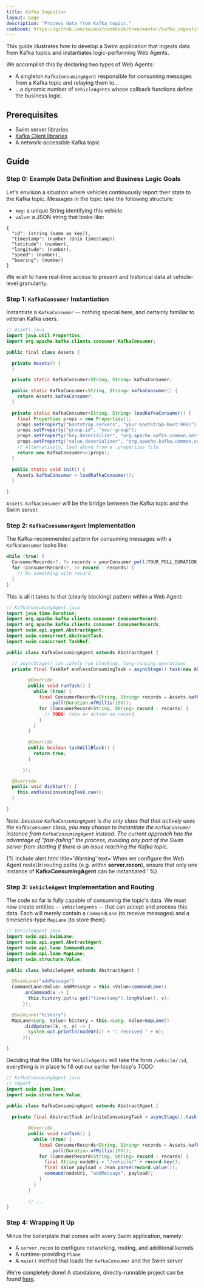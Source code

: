 ```yaml
---
title: Kafka Ingestion
layout: page
description: "Process data from Kafka topics."
cookbook: https://github.com/swimos/cookbook/tree/master/kafka_ingestion
---
```


This guide illustrates how to develop a Swim application that ingests data from Kafka topics and instantiates logic-performing Web Agents.

We accomplish this by declaring two types of Web Agents:

- A singleton `KafkaConsumingAgent` responsible for consuming messages from a Kafka topic and relaying them to...
- ...a dynamic number of `VehicleAgents` whose callback functions define the business logic.

## Prerequisites

- Swim server libraries
- [Kafka Client libraries](https://mvnrepository.com/artifact/org.apache.kafka/kafka-clients)
- A network-accessible Kafka topic

## Guide

### Step 0: Example Data Definition and Business Logic Goals

Let's envision a situation where vehicles continuously report their state to the Kafka topic. Messages in the topic take the following structure:

- `key`: a unique String identifying this vehicle
- `value`: a JSON string that looks like:
  
```
{
  "id": (string (same as key)),
  "timestamp": (number (Unix timestamp))
  "latitude": (number),
  "longitude": (number),
  "speed": (number),
  "bearing": (number)
}
```

We wish to have real-time access to present and historical data at vehicle-level granularity.

### Step 1: `KafkaConsumer` Instantiation

Instantiate a `KafkaConsumer` -- nothing special here, and certainly familiar to veteran Kafka users.

```java
// Assets.java
import java.util.Properties;
import org.apache.kafka.clients.consumer.KafkaConsumer;

public final class Assets {

  private Assets() {
  }

  private static KafkaConsumer<String, String> kafkaConsumer;

  public static KafkaConsumer<String, String> kafkaConsumer() {
    return Assets.kafkaConsumer;
  }

  private static KafkaConsumer<String, String> loadKafkaConsumer() {
    final Properties props = new Properties();
    props.setProperty("bootstrap.servers", "your-bootstrap-host:9092");
    props.setProperty("group.id", "your-group");
    props.setProperty("key.deserializer", "org.apache.kafka.common.serialization.StringDeserializer");
    props.setProperty("value.deserializer", "org.apache.kafka.common.serialization.StringDeserializer");
    // Alternatively, load above from a .properties file
    return new KafkaConsumer<>(props);
  }

  public static void init() {
    Assets.kafkaConsumer = loadKafkaConsumer();
  }

}
```

`Assets.kafkaConsumer` will be the bridge between the Kafka topic and the Swim server.

### Step 2: `KafkaConsumerAgent` Implementation

The Kafka-recommended pattern for consuming messages with a `KafkaConsumer` looks like:

```java
while (true) {
  ConsumerRecords<?, ?> records = yourConsumer.poll(YOUR_POLL_DURATION_MS);
  for (ConsumerRecord<?, ?> record : records) {
    // Do something with record
  }
}
```

This is all it takes to that (clearly blocking) pattern within a Web Agent:

```java
// KafkaConsumingAgent.java
import java.time.Duration;
import org.apache.kafka.clients.consumer.ConsumerRecord;
import org.apache.kafka.clients.consumer.ConsumerRecords;
import swim.api.agent.AbstractAgent;
import swim.concurrent.AbstractTask;
import swim.concurrent.TaskRef;

public class KafkaConsumingAgent extends AbstractAgent {

  // asyncStage() can safely run blocking, long-running operations
  private final TaskRef endlessConsumingTask = asyncStage().task(new AbstractTask() {

        @Override
        public void runTask() {
          while (true) {
            final ConsumerRecords<String, String> records = Assets.kafkaConsumer()
                .poll(Duration.ofMillis(100));
            for (ConsumerRecord<String, String> record : records) {
              // TODO: take an action on record
            }
          }
        }

        @Override
        public boolean taskWillBlock() {
          return true;
        }

      });

  @Override
  public void didStart() {
    this.endlessConsumingTask.cue();
  }

}
```

_Note: because `KafkaConsumingAgent` is the only class that that actively uses the `KafkaConsumer` class, you may choose to instantiate the `KafkaConsumer` instance from `KafkaConsumingAgent` instead. The current approach has the advantage of "fast-failing" the process, avoiding any part of the Swim server from starting if there is an issue reaching the Kafka topic._

{% include alert.html title='Warning' text='When we configure the Web Agent nodeUri routing paths (e.g. within <strong>server.recon</strong>), ensure that only one instance of <strong>KafkaConsumingAgent</strong> can be instantiated.' %}

### Step 3: `VehicleAgent` Implementation and Routing

The code so far is fully capable of consuming the topic's data. We must now create entities -- `VehicleAgents` -- that can accept and process this data. Each will merely contain a `CommandLane` (to receive messages) and a timeseries-type `MapLane` (to store them).

```java
// VehicleAgent.java
import swim.api.SwimLane;
import swim.api.agent.AbstractAgent;
import swim.api.lane.CommandLane;
import swim.api.lane.MapLane;
import swim.structure.Value;

public class VehicleAgent extends AbstractAgent {

  @SwimLane("addMessage")
  CommandLane<Value> addMessage = this.<Value>commandLane()
      .onCommand(v -> {
        this.history.put(v.get("timestamp").longValue(), v);
      });

  @SwimLane("history")
  MapLane<Long, Value> history = this.<Long, Value>mapLane()
      .didUpdate((k, n, o) -> {
        System.out.println(nodeUri() + ": received " + n);
      });

}
```

Deciding that the URIs for `VehicleAgents` will take the form `/vehicle/:id`, everything is in place to fill out our earlier for-loop's TODO:

```java
// KafkaConsumingAgent.java
// import ...
import swim.json.Json;
import swim.structure.Value;

public class KafkaConsumingAgent extends AbstractAgent {
  
  private final AbstractTask infiniteConsumingTask = asyncStage().task(new AbstractTask() {

        @Override
        public void runTask() {
          while (true) {
            final ConsumerRecords<String, String> records = Assets.kafkaConsumer()
                .poll(Duration.ofMillis(100));
            for (ConsumerRecord<String, String> record : records) {
              final String nodeUri = "/vehicle/" + record.key();
              final Value payload = Json.parse(record.value());
              command(nodeUri, "addMessage", payload);
            }
          }
        }

        // ...
}
```

### Step 4: Wrapping It Up

Minus the boilerplate that comes with every Swim application, namely:

- A `server.recon` to configure networking, routing, and additional kernels
- A runtime-providing `Plane`
- A `main()` method that loads the `KafkaConsumer` and the Swim server

We're completely done! A standalone, directly-runnable project can be found [here](https://github.com/swimos/cookbook/tree/master/kafka_ingestion).
